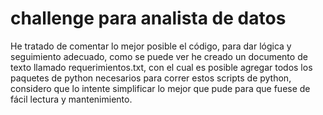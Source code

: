 # challenge para analista de datos

He tratado de comentar lo mejor posible el código, para dar lógica y seguimiento adecuado, como se puede ver he creado un documento de texto llamado requerimientos.txt,
con el cual es posible agregar todos los paquetes de python necesarios para correr estos scripts de python, considero que lo intente simplificar lo mejor que pude
para que fuese de fácil lectura y mantenimiento.
